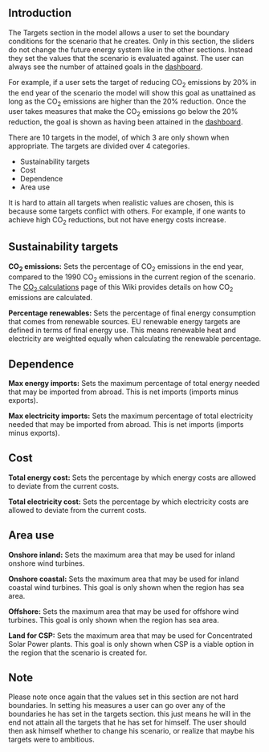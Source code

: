 Introduction
------------

The Targets section in the model allows a user to set the boundary conditions for the scenario that he creates. Only in this section, the sliders do not change the future energy system like in the other sections. Instead they set the values that the scenario is evaluated against. The user can always see the number of attained goals in the [ dashboard](Dashboard "wikilink").

For example, if a user sets the target of reducing CO<sub>2</sub> emissions by 20% in the end year of the scenario the model will show this goal as unattained as long as the CO<sub>2</sub> emissions are higher than the 20% reduction. Once the user takes measures that make the CO<sub>2</sub> emissions go below the 20% reduction, the goal is shown as having been attained in the [ dashboard](Dashboard "wikilink").

There are 10 targets in the model, of which 3 are only shown when appropriate. The targets are divided over 4 categories.

-   Sustainability targets
-   Cost
-   Dependence
-   Area use

It is hard to attain all targets when realistic values are chosen, this is because some targets conflict with others. For example, if one wants to achieve high CO<sub>2</sub> reductions, but not have energy costs increase.

Sustainability targets
----------------------

**CO<sub>2</sub> emissions:** Sets the percentage of CO<sub>2</sub> emissions in the end year, compared to the 1990 CO<sub>2</sub> emissions in the current region of the scenario. The [ CO<sub>2</sub> calculations](CO2_calculations "wikilink") page of this Wiki provides details on how CO<sub>2</sub> emissions are calculated.

**Percentage renewables:** Sets the percentage of final energy consumption that comes from renewable sources. EU renewable energy targets are defined in terms of final energy use. This means renewable heat and electricity are weighted equally when calculating the renewable percentage.

Dependence
----------

**Max energy imports:** Sets the maximum percentage of total energy needed that may be imported from abroad. This is net imports (imports minus exports).

**Max electricity imports:** Sets the maximum percentage of total electricity needed that may be imported from abroad. This is net imports (imports minus exports).

Cost
----

**Total energy cost:** Sets the percentage by which energy costs are allowed to deviate from the current costs.

**Total electricity cost:** Sets the percentage by which electricity costs are allowed to deviate from the current costs.

Area use
--------

**Onshore inland:** Sets the maximum area that may be used for inland onshore wind turbines.

**Onshore coastal:** Sets the maximum area that may be used for inland coastal wind turbines. This goal is only shown when the region has sea area.

**Offshore:** Sets the maximum area that may be used for offshore wind turbines. This goal is only shown when the region has sea area.

**Land for CSP:** Sets the maximum area that may be used for Concentrated Solar Power plants. This goal is only shown when CSP is a viable option in the region that the scenario is created for.

Note
----

Please note once again that the values set in this section are not hard boundaries. In setting his measures a user can go over any of the boundaries he has set in the targets section. this just means he will in the end not attain all the targets that he has set for himself. The user should then ask himself whether to change his scenario, or realize that maybe his targets were to ambitious.
